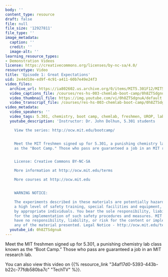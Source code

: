 ```yaml
---
body: ''
content_type: resource
draft: false
file: null
file_size: '12927811'
file_type: ''
image_metadata:
  caption: ''
  credit: ''
  image-alt: ''
learning_resource_types:
- Demonstration Videos
license: https://creativecommons.org/licenses/by-nc-sa/4.0/
resourcetype: Video
title: 'Episode 1: Great Expectations'
uid: 2e44d10e-ed9f-4c91-a411-60b7e49e24f3
video_files:
  archive_url: https://ia802602.us.archive.org/0/items/MIT5.301F12/MIT5_301F12_Ep1_Great_Expectations_300k.mp4
  video_captions_file: /courses/res-hs-003-chemlab-boot-camp/0h8ZTSdgnuA_captions.webvtt
  video_thumbnail_file: https://img.youtube.com/vi/0h8ZTSdgnuA/default.jpg
  video_transcript_file: /courses/res-hs-003-chemlab-boot-camp/0h8ZTSdgnuA_transcript.pdf
video_metadata:
  video_speakers: ''
  video_tags: 5.301, chemistry, boot camp, chemlab, freshmen, UROP, lab
  youtube_description: 'Instructor: Dr. John Dolhun, 5.301 students

    View the series: http://ocw.mit.edu/bootcamp/


    Meet the MIT freshmen signed up for 5.301, a punishing chemistry lab class known
    as the "Boot Camp." Those who pass are guaranteed a job in an MIT research lab.


    License: Creative Commons BY-NC-SA

    More information at http://ocw.mit.edu/terms

    More courses at http://ocw.mit.edu


    WARNING NOTICE:

    The experiments described in these materials are potentially hazardous and require
    a high level of safety training, special facilities and equipment, and supervision
    by appropriate individuals. You bear the sole responsibility, liability, and risk
    for the implementation of such safety procedures and measures. MIT and Dow shall
    have no responsibility, liability, or risk for the content or implementation of
    any of the material presented. Legal Notice - http://ocw.mit.edu/terms/'
  youtube_id: 0h8ZTSdgnuA
---
```

Meet the MIT freshmen signed up for 5.301, a punishing chemistry lab class known as the “Boot Camp.” Those who pass are guaranteed a job in an MIT research lab.

You can also view this video on {{% resource_link "34af17d0-5393-443b-b22c-77fdb580ba7c" "TechTV" %}}.